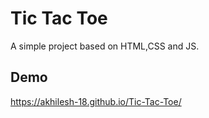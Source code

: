 
# Tic Tac Toe

A simple project based on HTML,CSS and JS.


## Demo

https://akhilesh-18.github.io/Tic-Tac-Toe/

